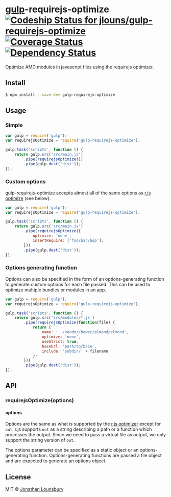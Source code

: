 # [gulp](http://gulpjs.com)-requirejs-optimize [![Codeship Status for jlouns/gulp-requirejs-optimize](https://codeship.com/projects/843032e0-8803-0132-e90e-2af52e5bc1ec/status?branch=master)](https://codeship.com/projects/59318) [![Coverage Status](https://coveralls.io/repos/jlouns/gulp-requirejs-optimize/badge.png)](https://coveralls.io/r/jlouns/gulp-requirejs-optimize) [![Dependency Status](https://david-dm.org/jlouns/gulp-requirejs-optimize.svg)](https://david-dm.org/jlouns/gulp-requirejs-optimize)

Optimize AMD modules in javascript files using the requirejs optimizer.


## Install

```sh
$ npm install --save-dev gulp-requirejs-optimize
```


## Usage

### Simple

```js
var gulp = require('gulp');
var requirejsOptimize = require('gulp-requirejs-optimize');

gulp.task('scripts', function () {
	return gulp.src('src/main.js')
		.pipe(requirejsOptimize())
		.pipe(gulp.dest('dist'));
});
```

### Custom options
gulp-requirejs-optimize accepts almost all of the same options as [r.js optimize](https://github.com/jrburke/r.js/blob/master/build/example.build.js) (see below).

```js
var gulp = require('gulp');
var requirejsOptimize = require('gulp-requirejs-optimize');

gulp.task('scripts', function () {
	return gulp.src('src/main.js')
		.pipe(requirejsOptimize({
			optimize: 'none',
			insertRequire: ['foo/bar/bop'],
		}))
		.pipe(gulp.dest('dist'));
});
```

### Options generating function
Options can also be specified in the form of an options-generating function to generate custom options for each file passed. This can be used to optimize multiple bundles or modules in an app.

```js
var gulp = require('gulp');
var requirejsOptimize = require('gulp-requirejs-optimize');

gulp.task('scripts', function () {
	return gulp.src('src/modules/*.js')
		.pipe(requirejsOptimize(function(file) {
			return {
				name: '../vendor/bower/almond/almond',
				optimize: 'none',
				useStrict: true,
				baseUrl: 'path/to/base',
				include: 'subdir/' + filename
			};
		}))
		.pipe(gulp.dest('dist'));
});
```

## API

### requirejsOptimize(options)

#### options

Options are the same as what is supported by the [r.js optimizer](https://github.com/jrburke/r.js/blob/master/build/example.build.js) except for `out`. r.js supports `out` as a string describing a path or a function which processes the output. Since we need to pass a virtual file as output, we only support the string version of `out`.

The options parameter can be specified as a static object or an options-generating function. Options-generating functions are passed a file object and are expected to generate an options object.

## License

MIT © [Jonathan Lounsbury](https://github.com/jlouns)
